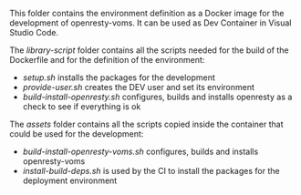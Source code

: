This folder contains the environment definition as a Docker image for the development of openresty-voms. It can be used as Dev Container in Visual Studio Code.

The *library-script* folder contains all the scripts needed for the build of the Dockerfile and for the definition of the environment:
   * *setup.sh* installs the packages for the development
   * *provide-user.sh* creates the DEV user and set its environment
   * *build-install-openresty.sh* configures, builds and installs openresty as a check to see if everything is ok
 
The *assets* folder contains all the scripts copied inside the container that could be used for the development:
   * *build-install-openresty-voms.sh* configures, builds and installs openresty-voms
   * *install-build-deps.sh* is used by the CI to install the packages for the deployment environment
